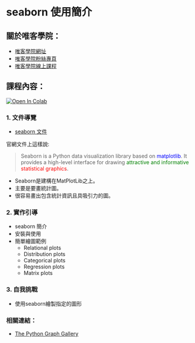# seaborn 使用簡介

## 關於唯客學院：

* [唯客學院網址](https://www.vcdemy.com)
* [唯客學院粉絲專頁](https://www.facebook.com/vcdemy/)
* [唯客學院線上課程](https://khpy.teachable.com)

## 課程內容：

[![Open In Colab](https://colab.research.google.com/assets/colab-badge.svg)](https://colab.research.google.com/github/vcdemy/seaborn/)

### 1. 文件導覽

* [seaborn 文件](https://seaborn.pydata.org/)

官網文件上這樣說:

> Seaborn is a Python data visualization library based on <font color="blue">matplotlib</font>. It provides a high-level interface for drawing <font color="green">attractive and informative</font> <font color="red">statistical graphics</font>.

* Seaborn是建構在MatPlotLib之上。
* 主要是要畫統計圖。
* 很容易畫出包含統計資訊且具吸引力的圖。

### 2. 實作引導

* seaborn 簡介
* 安裝與使用
* 簡單繪圖範例
  * Relational plots
  * Distribution plots
  * Categorical plots
  * Regression plots
  * Matrix plots

### 3. 自我挑戰

* 使用seaborn繪製指定的圖形

### 相關連結：

* [The Python Graph Gallery](https://www.python-graph-gallery.com/)
